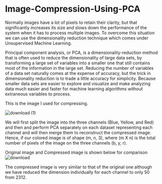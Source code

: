 # Image-Compression-Using-PCA

Normally images have a lot of pixels to retain their clarity, but that significantly increases its size and slows down the performance of the system when it has to process multiple images. To overcome this situation we can use the dimensionality reduction technique which comes under Unsupervised Machine Learning.

Principal component analysis, or PCA, is a dimensionality-reduction method that is often used to reduce the dimensionality of large data sets, by transforming a large set of variables into a smaller one that still contains most of the information in the large set.
Reducing the number of variables of a data set naturally comes at the expense of accuracy, but the trick in dimensionality reduction is to trade a little accuracy for simplicity. Because smaller data sets are easier to explore and visualize and make analyzing data much easier and faster for machine learning algorithms without extraneous variables to process.

This is the image I used for compressing.

![download (1)](https://user-images.githubusercontent.com/96775630/209915815-18f77221-4f95-49bd-98d3-779a656a8bc1.png)


We will first split the image into the three channels (Blue, Yellow, and Red) and then and perform PCA separately on each dataset representing each channel and will then merge them to reconstruct the compressed image. Hence, if our colored image is of shape (m, n, 3), where (m X n) is the total number of pixels of the image on the three channels (b, y, r).

Original image and Compressed image is shown below for comparison
![download](https://user-images.githubusercontent.com/96775630/209915425-0c54c789-b53d-4c9d-9686-cb4cda56ac25.png)

The compressed image is very similar to that of the original one although we have reduced the dimension individually for each channel to only 50 from 2312.
